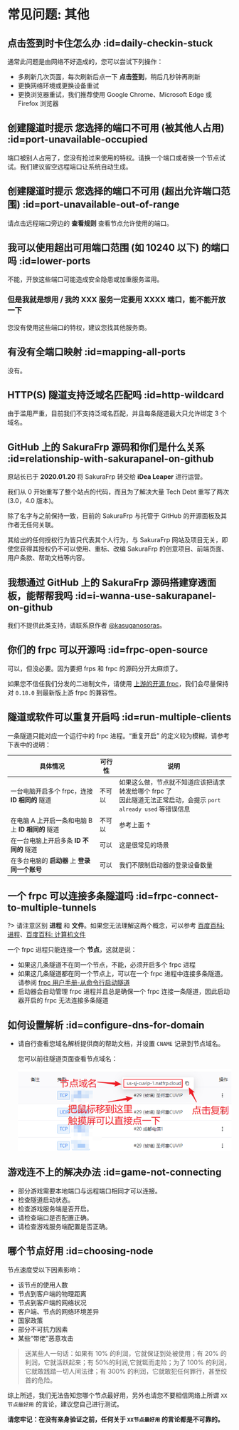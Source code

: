 # 常见问题: 其他

## 点击签到时卡住怎么办 :id=daily-checkin-stuck

通常此问题是由网络不好造成的，您可以尝试下列操作：

- 多刷新几次页面，每次刷新后点一下 **点击签到**，稍后几秒钟再刷新
- 更换网络环境或更换设备重试
- 更换浏览器重试，我们推荐使用 Google Chrome、Microsoft Edge 或 Firefox 浏览器

## 创建隧道时提示 您选择的端口不可用 (被其他人占用) :id=port-unavailable-occupied

端口被别人占用了，您没有抢过来使用的特权。请换一个端口或者换一个节点试试。我们建议留空远程端口让系统自动生成。

## 创建隧道时提示 您选择的端口不可用 (超出允许端口范围) :id=port-unavailable-out-of-range

请点击远程端口旁边的 **查看规则** 查看节点允许使用的端口。

## 我可以使用超出可用端口范围 (如 10240 以下) 的端口吗 :id=lower-ports

不能，开放这些端口可能造成安全隐患或加重服务滥用。

### 但是我就是想用 / 我的 XXX 服务一定要用 XXXX 端口，能不能开放一下

您没有使用这些端口的特权，建议您找其他服务商。

## 有没有全端口映射 :id=mapping-all-ports

没有。

## HTTP(S) 隧道支持泛域名匹配吗 :id=http-wildcard

由于滥用严重，目前我们不支持泛域名匹配，并且每条隧道最大只允许绑定 3 个域名。

## GitHub 上的 SakuraFrp 源码和你们是什么关系 :id=relationship-with-sakurapanel-on-github

原站长已于 **2020.01.20** 将 SakuraFrp 转交给 **iDea Leaper** 进行运营。

我们从 0 开始重写了整个站点的代码，而且为了解决大量 Tech Debt 重写了两次 (3.0，4.0 版本)。

除了名字与之前保持一致，目前的 SakuraFrp 与托管于 GitHub 的开源面板及其作者无任何关联。

其给出的任何授权行为皆只代表其个人行为，与 SakuraFrp 网站及项目无关，即使您获得其授权仍不可以使用、重标、改编 SakuraFrp 的创意项目、前端页面、用户条款、帮助文档等内容。

## 我想通过 GitHub 上的 SakuraFrp 源码搭建穿透面板，能帮帮我吗 :id=i-wanna-use-sakurapanel-on-github

我们不提供此类支持，请联系原作者 [@kasuganosoras](https://github.com/kasuganosoras ':target=_blank')。

## 你们的 frpc 可以开源吗 :id=frpc-open-source

可以，但没必要。因为要把 frps 和 frpc 的源码分开太麻烦了。

如果您不信任我们分发的二进制文件，请使用 [上游的开源 frpc](https://github.com/fatedier/frp ':target=_blank')，我们会尽量保持对 `0.18.0` 到最新版上游 frpc 的兼容性。

## 隧道或软件可以重复开启吗 :id=run-multiple-clients

一条隧道只能对应一个运行中的 frpc 进程。“重复开启” 的定义较为模糊，请参考下表中的说明：

| 具体情况 | 可行性 | 说明 |
| --- | --- | --- |
| 一台电脑开启多个 frpc，连接 **ID 相同的** 隧道 | 不可以 | 如果这么做，节点就不知道应该把请求转发给哪个 frpc 了<br>因此隧道无法正常启动，会提示 `port already used` 等错误信息 |
| 在电脑 A 上开启一条和电脑 B 上 **ID 相同的** 隧道 | 不可以 | 参考上面 ↑ |
| 在一台电脑上开启多条 **ID 不同的** 隧道 | 可以 | 这是很常见的场景 |
| 在多台电脑的 **启动器** 上 **登录同一个账号** | 可以 | 我们不限制启动器的登录设备数量 |

## 一个 frpc 可以连接多条隧道吗 :id=frpc-connect-to-multiple-tunnels

?> 请注意区别 **进程** 和 **文件**。如果您无法理解这两个概念，可以参考 [百度百科: 进程](https://baike.baidu.com/item/%E8%BF%9B%E7%A8%8B/382503 ':target=_blank')、[百度百科: 计算机文件](https://baike.baidu.com/item/%E8%AE%A1%E7%AE%97%E6%9C%BA%E6%96%87%E4%BB%B6 ':target=_blank')

一个 frpc 进程只能连接一个 **节点**，这就是说：

- 如果这几条隧道不在同一个节点，不能，必须开启多个 frpc 进程
- 如果这几条隧道都在同一个节点上，可以在一个 frpc 进程中连接多条隧道。请参阅 [frpc 用户手册-从命令行启动隧道](/frpc/manual#cli-usage)
- 启动器会自动管理 frpc 进程并且总是确保一个 frpc 连接一条隧道，因此启动器开启的 frpc 无法连接多条隧道

## 如何设置解析 :id=configure-dns-for-domain

- 请自行查看您域名解析提供商的帮助文档，并设置 `CNAME` 记录到节点域名。

  您可以前往隧道页面查看节点域名：

  ![](_images/misc-node-fqdn.png)

## 游戏连不上的解决办法 :id=game-not-connecting

- 部分游戏需要本地端口与远程端口相同才可以连接。
- 检查隧道启动状态。
- 检查游戏服务端是否开启。
- 请检查端口是否配置正确。
- 请检查游戏服务端配置是否正确。

## 哪个节点好用 :id=choosing-node

节点速度受以下因素影响：

- 该节点的使用人数
- 节点到客户端的物理距离
- 节点到客户端的网络状况
- 客户端、节点的网络环境差异
- 国家政策
- 部分不可抗力因素
- 某些“带佬”恶意攻击

> 送某些人一句话：如果有 10% 的利润，它就保证到处被使用；有 20% 的利润，它就活跃起来；有 50%的利润,它就铤而走险；为了 100% 的利润，它就敢践踏一切人间法律；有 300% 的利润，它就敢犯任何罪行，甚至绞首的危险。

综上所述，我们无法告知您哪个节点最好用，另外也请您不要相信网络上所谓 `XX节点最好用` 的言论，建议您自己进行测试。

**请您牢记：在没有亲身验证之前，任何关于 `XX节点最好用` 的言论都是不可靠的。**
